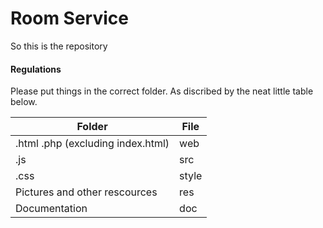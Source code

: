 # Room Service

So this is the repository

#### Regulations

Please put things in the correct folder. As discribed by the neat little table below.

Folder | File
-------|------
.html .php (excluding index.html) | web
.js | src
.css | style
Pictures and other rescources | res
Documentation | doc